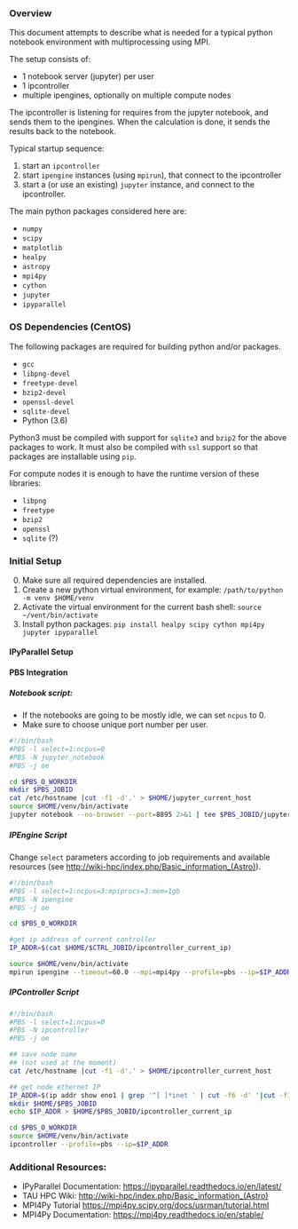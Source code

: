 ### Overview
This document attempts to describe what is needed for a typical python notebook environment with multiprocessing using MPI.

The setup consists of:
- 1 notebook server (jupyter) per user
- 1 ipcontroller
- multiple ipengines, optionally on multiple compute nodes

The ipcontroller is listening for requires from the jupyter notebook, and sends them to the ipengines.
When the calculation is done, it sends the results back to the notebook.

Typical startup sequence:

1. start an `ipcontroller`
2. start `ipengine` instances (using `mpirun`), that connect to the ipcontroller
3. start a (or use an existing) `jupyter` instance, and connect to the ipcontroller.


The main python packages considered here are:
- `numpy`
- `scipy`
- `matplotlib`
- `healpy`
- `astropy`
- `mpi4py`
- `cython`
- `jupyter`
- `ipyparallel`


### OS Dependencies (CentOS)
The following packages are required for building python and/or packages.
- `gcc`
- `libpng-devel`
- `freetype-devel`
- `bzip2-devel`
- `openssl-devel`
- `sqlite-devel`
- Python (3.6)

Python3 must be compiled with support for `sqlite3` and `bzip2` for the above packages to work.
It must also be compiled with `ssl` support so that packages are installable using `pip`.

For compute nodes it is enough to have the runtime version of these libraries:
- `libpng`
- `freetype`
- `bzip2`
- `openssl`
- `sqlite` (?)


### Initial Setup

0. Make sure all required dependencies are installed.
1. Create a new python virtual environment, for example:
  `/path/to/python -m venv $HOME/venv`
2. Activate the virtual environment for the current bash shell:
  `source ~/vent/bin/activate`
3. Install python packages:
  `pip install healpy scipy cython mpi4py jupyter ipyparallel`
  
#### IPyParallel Setup

#### PBS Integration

##### Notebook script:

* If the notebooks are going to be mostly idle, we can set `ncpus` to 0.
* Make sure to choose unique port number per user.

```bash
#!/bin/bash
#PBS -l select=1:ncpus=0
#PBS -N jupyter_notebook
#PBS -j oe

cd $PBS_O_WORKDIR
mkdir $PBS_JOBID
cat /etc/hostname |cut -f1 -d'.' > $HOME/jupyter_current_host
source $HOME/venv/bin/activate
jupyter notebook --no-browser --port=8895 2>&1 | tee $PBS_JOBID/jupyter_output
```

##### IPEngine Script

Change `select` parameters according to job requirements and available resources (see <http://wiki-hpc/index.php/Basic_information_(Astro)>).

```bash
#!/bin/bash
#PBS -l select=1:ncpus=3:mpiprocs=3:mem=1gb
#PBS -N ipengine
#PBS -j oe

cd $PBS_O_WORKDIR

#get ip address of current controller
IP_ADDR=$(cat $HOME/$CTRL_JOBID/ipcontroller_current_ip)

source $HOME/venv/bin/activate
mpirun ipengine --timeout=60.0 --mpi=mpi4py --profile=pbs --ip=$IP_ADDR
```

##### IPController Script

```bash
#!/bin/bash
#PBS -l select=1:ncpus=0
#PBS -N ipcontroller
#PBS -j oe

## save node name
## (not used at the moment)
cat /etc/hostname |cut -f1 -d'.' > $HOME/ipcontroller_current_host

## get node ethernet IP
IP_ADDR=$(ip addr show eno1 | grep '^[ ]*inet ' | cut -f6 -d' '|cut -f1 -d'/')
mkdir $HOME/$PBS_JOBID
echo $IP_ADDR > $HOME/$PBS_JOBID/ipcontroller_current_ip

cd $PBS_O_WORKDIR
source $HOME/venv/bin/activate
ipcontroller --profile=pbs --ip=$IP_ADDR
```

### Additional Resources:
* IPyParallel Documentation: <https://ipyparallel.readthedocs.io/en/latest/>
* TAU HPC Wiki: <http://wiki-hpc/index.php/Basic_information_(Astro)>
* MPI4Py Tutorial <https://mpi4py.scipy.org/docs/usrman/tutorial.html>
* MPI4Py Documentation: <https://mpi4py.readthedocs.io/en/stable/>
